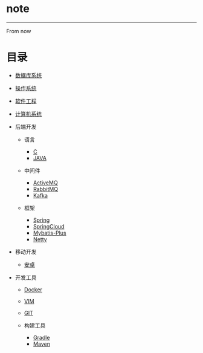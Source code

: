 # note

--------------------------------------------------------------------------------

From now

# 目录

- [数据库系统](./数据库系统/nav.md)
- [操作系统](./操作系统/nav.md)
- [软件工程](./软件工程/nav.md)
- [计算机系统](./计算机系统/nav.md)
- 后端开发

  - 语言

    - [C](./后端开发/语言/C/nav.md)
    - [JAVA](./后端开发/语言/JAVA/nav.md)
  - 中间件
    - [ActiveMQ](./后端开发/中间件/activeMQ.md)
    - [RabbitMQ](./后端开发/中间件/rabbitMQ.md)
    - [Kafka](./后端开发/中间件/Kafka.md)
  - 框架

    - [Spring](./后端开发/框架/Spring/nav.md)
    - [SpringCloud](./后端开发/框架/SpringCloud/nav.md)
    - [Mybatis-Plus](./后端开发/框架/mybatis-plus.md)
    - [Netty](./后端开发/框架/netty.md)

- 移动开发

  - [安卓](./移动开发/安卓/nav.md)


- 开发工具
  - [Docker](./开发工具/Docker.md)
  - [VIM](./开发工具/vim/vim.md)
  - [GIT](./开发工具/git.md)
  - 构建工具

    - [Gradle](./开发工具/构建工具/gradle.md)
    - [Maven](./开发工具/构建工具/maven.md)
